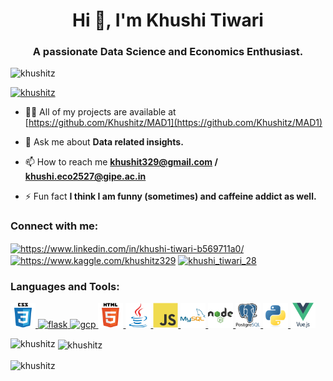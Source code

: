 <h1 align="center">Hi 👋, I'm Khushi Tiwari</h1>
<h3 align="center">A passionate Data Science and Economics Enthusiast.</h3>

<p align="left"> <img src="https://komarev.com/ghpvc/?username=khushitz&label=Profile%20views&color=0e75b6&style=flat" alt="khushitz" /> </p>

<p align="left"> <a href="https://github.com/ryo-ma/github-profile-trophy"><img src="https://github-profile-trophy.vercel.app/?username=khushitz" alt="khushitz" /></a> </p>

- 👨‍💻 All of my projects are available at [https://github.com/Khushitz/MAD1](https://github.com/Khushitz/MAD1)

- 💬 Ask me about **Data related insights.**

- 📫 How to reach me **khushit329@gmail.com / khushi.eco2527@gipe.ac.in**

- ⚡ Fun fact **I think I am funny (sometimes) and caffeine addict as well.**

<h3 align="left">Connect with me:</h3>
<p align="left">
<a href="https://linkedin.com/in/https://www.linkedin.com/in/khushi-tiwari-b569711a0/" target="blank"><img align="center" src="https://raw.githubusercontent.com/rahuldkjain/github-profile-readme-generator/master/src/images/icons/Social/linked-in-alt.svg" alt="https://www.linkedin.com/in/khushi-tiwari-b569711a0/" height="30" width="40" /></a>
<a href="https://kaggle.com/https://www.kaggle.com/khushitz329" target="blank"><img align="center" src="https://raw.githubusercontent.com/rahuldkjain/github-profile-readme-generator/master/src/images/icons/Social/kaggle.svg" alt="https://www.kaggle.com/khushitz329" height="30" width="40" /></a>
<a href="https://instagram.com/khushi_tiwari_28" target="blank"><img align="center" src="https://raw.githubusercontent.com/rahuldkjain/github-profile-readme-generator/master/src/images/icons/Social/instagram.svg" alt="khushi_tiwari_28" height="30" width="40" /></a>
</p>

<h3 align="left">Languages and Tools:</h3>
<p align="left"> <a href="https://www.w3schools.com/css/" target="_blank" rel="noreferrer"> <img src="https://raw.githubusercontent.com/devicons/devicon/master/icons/css3/css3-original-wordmark.svg" alt="css3" width="40" height="40"/> </a> <a href="https://flask.palletsprojects.com/" target="_blank" rel="noreferrer"> <img src="https://www.vectorlogo.zone/logos/pocoo_flask/pocoo_flask-icon.svg" alt="flask" width="40" height="40"/> </a> <a href="https://cloud.google.com" target="_blank" rel="noreferrer"> <img src="https://www.vectorlogo.zone/logos/google_cloud/google_cloud-icon.svg" alt="gcp" width="40" height="40"/> </a> <a href="https://www.w3.org/html/" target="_blank" rel="noreferrer"> <img src="https://raw.githubusercontent.com/devicons/devicon/master/icons/html5/html5-original-wordmark.svg" alt="html5" width="40" height="40"/> </a> <a href="https://www.java.com" target="_blank" rel="noreferrer"> <img src="https://raw.githubusercontent.com/devicons/devicon/master/icons/java/java-original.svg" alt="java" width="40" height="40"/> </a> <a href="https://developer.mozilla.org/en-US/docs/Web/JavaScript" target="_blank" rel="noreferrer"> <img src="https://raw.githubusercontent.com/devicons/devicon/master/icons/javascript/javascript-original.svg" alt="javascript" width="40" height="40"/> </a> <a href="https://www.mysql.com/" target="_blank" rel="noreferrer"> <img src="https://raw.githubusercontent.com/devicons/devicon/master/icons/mysql/mysql-original-wordmark.svg" alt="mysql" width="40" height="40"/> </a> <a href="https://nodejs.org" target="_blank" rel="noreferrer"> <img src="https://raw.githubusercontent.com/devicons/devicon/master/icons/nodejs/nodejs-original-wordmark.svg" alt="nodejs" width="40" height="40"/> </a> <a href="https://www.postgresql.org" target="_blank" rel="noreferrer"> <img src="https://raw.githubusercontent.com/devicons/devicon/master/icons/postgresql/postgresql-original-wordmark.svg" alt="postgresql" width="40" height="40"/> </a> <a href="https://www.python.org" target="_blank" rel="noreferrer"> <img src="https://raw.githubusercontent.com/devicons/devicon/master/icons/python/python-original.svg" alt="python" width="40" height="40"/> </a> <a href="https://vuejs.org/" target="_blank" rel="noreferrer"> <img src="https://raw.githubusercontent.com/devicons/devicon/master/icons/vuejs/vuejs-original-wordmark.svg" alt="vuejs" width="40" height="40"/> </a> </p>

<p><img align="left" src="https://github-readme-stats.vercel.app/api/top-langs?username=khushitz&show_icons=true&locale=en&layout=compact" alt="khushitz" /></p>

<p>&nbsp;<img align="center" src="https://github-readme-stats.vercel.app/api?username=khushitz&show_icons=true&locale=en" alt="khushitz" /></p>

<p><img align="center" src="https://github-readme-streak-stats.herokuapp.com/?user=khushitz&" alt="khushitz" /></p>
